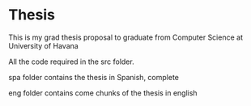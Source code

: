 # Thesis

This is my grad thesis proposal to graduate from Computer Science at University of Havana

All the code required in the src folder.

spa folder contains the thesis in Spanish, complete

eng folder contains come chunks of the thesis in english
